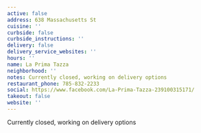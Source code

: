 ```yaml
---
active: false
address: 638 Massachusetts St
cuisine: ''
curbside: false
curbside_instructions: ''
delivery: false
delivery_service_websites: ''
hours: ''
name: La Prima Tazza
neighborhood: ''
notes: Currently closed, working on delivery options
restaurant_phone: 785-832-2233
social: https://www.facebook.com/La-Prima-Tazza-239100315171/
takeout: false
website: ''
---
```


Currently closed, working on delivery options
